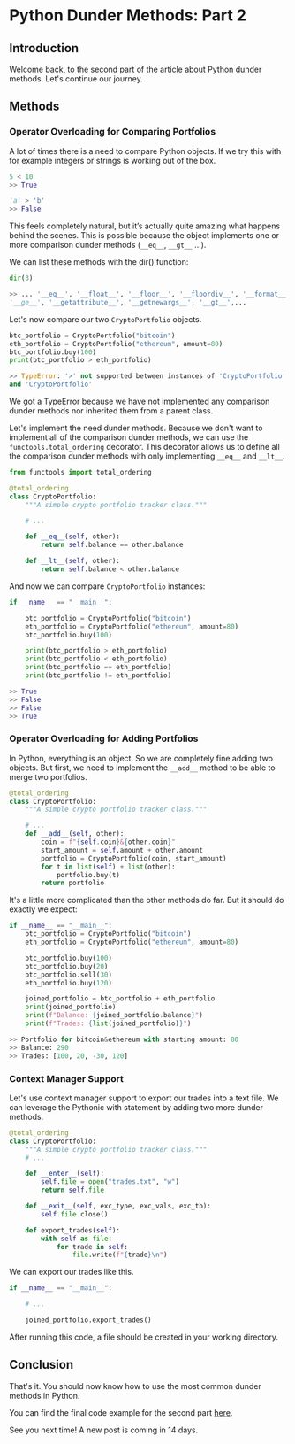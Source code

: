 # Python Dunder Methods: Part 2

## Introduction

Welcome back, to the second part of the article about Python dunder methods. Let's continue our journey.

## Methods

### Operator Overloading for Comparing Portfolios

A lot of times there is a need to compare Python objects. If we try this with for example integers or strings is working out of the box.

```python
5 < 10
>> True

'a' > 'b'
>> False
```

This feels completely natural, but it’s actually quite amazing what happens behind the scenes. This is possible because the object implements one or more comparison dunder methods (`__eq__`, `__gt__` ...).

We can list these methods with the dir() function:

```python
dir(3)

>> ... '__eq__', '__float__', '__floor__', '__floordiv__', '__format__', 
'__ge__', '__getattribute__', '__getnewargs__', '__gt__',...
```

Let's now compare our two `CryptoPortfolio` objects.

```python
btc_portfolio = CryptoPortfolio("bitcoin")
eth_portfolio = CryptoPortfolio("ethereum", amount=80)
btc_portfolio.buy(100)
print(btc_portfolio > eth_portfolio)

>> TypeError: '>' not supported between instances of 'CryptoPortfolio' 
and 'CryptoPortfolio'
```

We got a TypeError because we have not implemented any comparison dunder methods nor inherited them from a parent class.

Let's implement the need dunder methods. Because we don't want to implement all of the comparison dunder methods, we can use the `functools.total_ordering` decorator. This decorator allows us to define all the comparison dunder methods with only implementing `__eq__` and `__lt__`.

```python
from functools import total_ordering

@total_ordering
class CryptoPortfolio:
    """A simple crypto portfolio tracker class."""

    # ...

    def __eq__(self, other):
        return self.balance == other.balance

    def __lt__(self, other):
        return self.balance < other.balance
```

And now we can compare `CryptoPortfolio` instances:

```python
if __name__ == "__main__":

    btc_portfolio = CryptoPortfolio("bitcoin")
    eth_portfolio = CryptoPortfolio("ethereum", amount=80)
    btc_portfolio.buy(100)

    print(btc_portfolio > eth_portfolio)
    print(btc_portfolio < eth_portfolio)
    print(btc_portfolio == eth_portfolio)
    print(btc_portfolio != eth_portfolio)

>> True
>> False
>> False
>> True
```

### Operator Overloading for Adding Portfolios

In Python, everything is an object. So we are completely fine adding two objects. But first, we need to implement the `__add__` method to be able to merge two portfolios.

```python
@total_ordering
class CryptoPortfolio:
    """A simple crypto portfolio tracker class."""

    # ...
    def __add__(self, other):
        coin = f"{self.coin}&{other.coin}"
        start_amount = self.amount + other.amount
        portfolio = CryptoPortfolio(coin, start_amount)
        for t in list(self) + list(other):
            portfolio.buy(t)
        return portfolio
```
It's a little more complicated than the other methods do far. But it should do exactly we expect:

```python
if __name__ == "__main__":
    btc_portfolio = CryptoPortfolio("bitcoin")
    eth_portfolio = CryptoPortfolio("ethereum", amount=80)

    btc_portfolio.buy(100)
    btc_portfolio.buy(20)
    btc_portfolio.sell(30)
    eth_portfolio.buy(120)

    joined_portfolio = btc_portfolio + eth_portfolio
    print(joined_portfolio)
    print(f"Balance: {joined_portfolio.balance}")
    print(f"Trades: {list(joined_portfolio)}")

>> Portfolio for bitcoin&ethereum with starting amount: 80
>> Balance: 290
>> Trades: [100, 20, -30, 120]
```

### Context Manager Support

Let's use context manager support to export our trades into a text file. We can leverage the Pythonic with statement by adding two more dunder methods.

```python
@total_ordering
class CryptoPortfolio:
    """A simple crypto portfolio tracker class."""
    # ...

    def __enter__(self):
        self.file = open("trades.txt", "w")
        return self.file

    def __exit__(self, exc_type, exc_vals, exc_tb):
        self.file.close()

    def export_trades(self):
        with self as file:
            for trade in self:
                file.write(f"{trade}\n")
```

We can export our trades like this.

```python
if __name__ == "__main__":

    # ...

    joined_portfolio.export_trades()
```

After running this code, a file should be created in your working directory.

## Conclusion

That's it. You should now know how to use the most common dunder methods in Python.

You can find the final code example for the second part [here](https://github.com/whiletrue-community/website-articles/blob/main/articles/02_python_dunder_methods_part_2/02_python_dunder_methods_part_2.py).

See you next time! A new post is coming in 14 days.